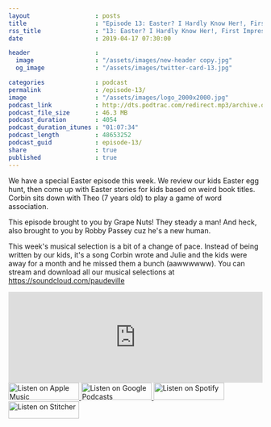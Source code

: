 ```yaml
---
layout                  : posts
title                   : "Episode 13: Easter? I Hardly Know Her!, First Impressions, Fighting Geography"
rss_title               : "13: Easter? I Hardly Know Her!, First Impressions, Fighting Geography"
date                    : 2019-04-17 07:30:00

header                  : 
  image                 : "/assets/images/new-header copy.jpg"
  og_image              : "/assets/images/twitter-card-13.jpg"

categories              : podcast
permalink               : /episode-13/
image                   : "/assets/images/logo_2000x2000.jpg"
podcast_link            : http://dts.podtrac.com/redirect.mp3/archive.org/download/paudeville-ep-13/paudeville-ep-13.mp3
podcast_file_size       : 46.3 MB
podcast_duration        : 4054
podcast_duration_itunes : "01:07:34"
podcast_length          : 48653252
podcast_guid            : episode-13/
share                   : true
published               : true 
---
```

We have a special Easter episode this week. We review our kids Easter egg hunt, then come up with Easter stories for kids based on weird book titles.
Corbin sits down with Theo (7 years old) to play a game of word association.

This episode brought to you by Grape Nuts! They steady a man! And heck, also brought to you by Robby Passey cuz he's a new human.

This week's musical selection is a bit of a change of pace. Instead of being written by our kids, it's a song Corbin wrote and Julie and the kids were away for a month and he missed them a bunch (aawwwwww). You can stream and download all our musical selections at <a href="https://soundcloud.com/paudeville">https://soundcloud.com/paudeville</a>

<iframe scrolling="no" frameborder="0" style="width:100%;height:180px;border:0;overflow:hidden;" width="100%" height="180" src="https://app.stitcher.com/splayer/f/363388?el=1&refid=stpr"></iframe>

<a href="https://itunes.apple.com/us/podcast/paudeville/id1450915591">
	<img src='{{ site.url }}{{ site.baseurl }}/assets/images/US_UK_Apple_Podcasts_Listen_Badge_RGB_140x34.png' width='140px' height='34' alt='Listen on Apple Music'/>
</a>
<a href="https://play.google.com/music/m/Igre2ostm2ltqiq4sabzzrl5jcy?t=Paudeville">
	<img src='{{ site.url }}{{ site.baseurl }}/assets/images/google_podcasts_badge_140x34.png' width='140px' height='34' alt='Listen on Google Podcasts'/>
</a>
<a href="https://open.spotify.com/show/4q5RNUUtU4XFqsymP7dcTw">
	<img src='{{ site.url }}{{ site.baseurl }}/assets/images/Spotify_Listen_Badge_RGB_140x34.png' width='140px' height='34' alt='Listen on Spotify'/>
</a>
<a href="https://www.stitcher.com/s?fid=363388&refid=stpr">
	<img src='{{ site.url }}{{ site.baseurl }}/assets/images/Stitcher_Listen_Badge_Color_Dark_BG_140x34.png' width='140px' height='34' alt='Listen on Stitcher'/>
</a>
